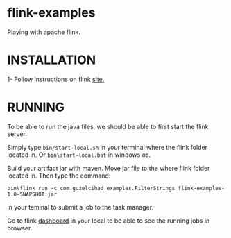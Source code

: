 # flink-examples
Playing with apache flink. 

# INSTALLATION

1- Follow instructions on flink [site.](https://flink.apache.org/downloads.html) 

# RUNNING

To be able to run the java files, we should be able to first start the flink server.

Simply type ``bin/start-local.sh`` in your terminal where the flink folder located in. Or ``bin\start-local.bat`` in windows os.

Build your artifact jar with maven. Move jar file to the where flink folder located in.
Then type the command:

``bin\flink run -c com.guzelcihad.examples.FilterStrings flink-examples-1.0-SNAPSHOT.jar`` 

in your teminal to submit a job to the task manager. 

Go to flink [dashboard](http://localhost:8081/#/overview) in your local to be able to see the running jobs in browser.


